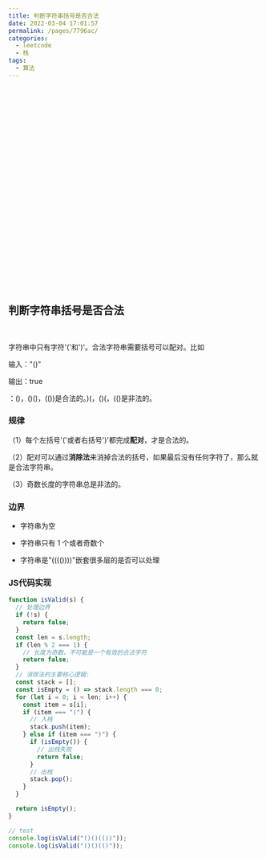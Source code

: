 ```yaml
---
title: 判断字符串括号是否合法
date: 2022-03-04 17:01:57
permalink: /pages/7796ac/
categories:
  - leetcode
  - 栈
tags:
  - 算法
---
```


<iframe :src="$withBase('/markmap/data-structure/stack/stack.html')" width="100%" height="400" frameborder="0" scrolling="No" leftmargin="0" topmargin="0"></iframe>

## 判断字符串括号是否合法
</br>

<Badge text="【题目】"/>字符串中只有字符'('和')'。合法字符串需要括号可以配对。比如

输入："()"

输出：true

<Badge type="warning" text="【解释】"/>：()，()()，(())是合法的。)(，()(，(()是非法的。

### 规律

（1）每个左括号'('或者右括号')'都完成**配对**，才是合法的。

（2）配对可以通过**消除法**来消掉合法的括号，如果最后没有任何字符了，那么就是合法字符串。

（3）奇数长度的字符串总是非法的。

### 边界

- 字符串为空

- 字符串只有 1 个或者奇数个

- 字符串是"(((())))"嵌套很多层的是否可以处理

### JS代码实现

```js
function isValid(s) {
  // 处理边界
  if (!s) {
    return false;
  }
  const len = s.length;
  if (len % 2 === 1) {
    // 长度为奇数，不可能是一个有效的合法字符
    return false;
  }
  // 消除法的主要核心逻辑:
  const stack = [];
  const isEmpty = () => stack.length === 0;
  for (let i = 0; i < len; i++) {
    const item = s[i];
    if (item === "(") {
      // 入栈
      stack.push(item);
    } else if (item === ")") {
      if (isEmpty()) {
        // 出栈失败
        return false;
      }
      // 出栈
      stack.pop();
    }
  }

  return isEmpty();
}

// test
console.log(isValid("()()(())"));
console.log(isValid("()()(()"));
```
